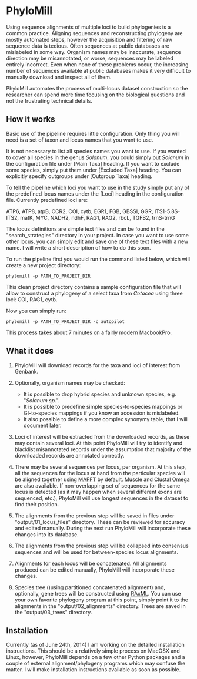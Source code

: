# PhyloMill

<!--Available on [GitHub](https://github.com/karolisr/krpy)-->

Using sequence alignments of multiple loci to build phylogenies is a common practice. Aligning sequences and reconstructing phylogeny are mostly automated steps, however the acquisition and filtering of raw sequence data is tedious. Often sequences at public databases are mislabeled in some way. Organism names may be inaccurate, sequence direction may be misannotated, or worse, sequences may be labeled entirely incorrect. Even when none of these problems occur, the increasing number of sequences available at public databases makes it very difficult to manually download and inspect all of them.

PhyloMill automates the process of multi-locus dataset construction so the researcher can spend more time focusing on the biological questions and not the frustrating technical details.

## How it works

Basic use of the pipeline requires little configuration. Only thing you will need is a set of taxon and locus names that you want to use.

It is not necessary to list all species names you want to use. If you  wanted to cover all species in the genus *Solanum*, you could simply put *Solanum* in the configuration file under [Main Taxa] heading. If you want to exclude some species, simply put them under [Excluded Taxa] heading. You can explicitly specify outgroups under [Outgroup Taxa] heading.

To tell the pipeline which loci you want to use in the study simply put any of the predefined locus names under the [Loci] heading in the configuration file. Currently predefined loci are:

ATP6, ATP8, atpB, CCR2, COI, cytb, EGR1, FGB, GBSSI, GGR, ITS1-5.8S-ITS2, matK, MYC, NADH2, ndhF, RAG1, RAG2, rbcL, TGFB2, trnS-trnG

The locus definitions are simple text files and can be found in the "search_strategies" directory in your project. In case you want to use some other locus, you can simply edit and save one of these text files with a new name. I will write a short description of how to do this soon.

To run the pipeline first you would run the command listed below, which will create a new project directory:

    phylomill -p PATH_TO_PROJECT_DIR
    
This clean project directory contains a sample configuration file that will allow to construct a phylogeny of a select taxa from *Cetacea* using three loci: COI, RAG1, cytb.

Now you can simply run:

    phylomill -p PATH_TO_PROJECT_DIR -c autopilot
    
This process takes about 7 minutes on a fairly modern MacbookPro.

## What it does

1. PhyloMill will download records for the taxa and loci of interest from Genbank.

2. Optionally, organism names may be checked:

    * It is possible to drop hybrid species and unknown species, e.g. "*Solanum sp.*".
    * It is possible to predefine simple species-to-species mappings or GI-to-species mappings if you know an accession is mislabeled.
    * It also possible to define a more complex synonymy table, that I will document later.

3. Loci of interest will be extracted from the downloaded records, as these may contain several loci. At this point PhyloMill will try to identify and blacklist misannotated records under the assumption that majority of the downloaded records are annotated correctly.

4. There may be several sequences per locus, per organism. At this step, all the sequences for the locus at hand from the particular species will be aligned together using [MAFFT](http://mafft.cbrc.jp/alignment/software) by default. [Muscle](http://www.drive5.com/muscle) and [Clustal Omega](http://www.clustal.org/omega) are also available. If non-overlapping set of sequences for the same locus is detected (as it may happen when several different exons are sequenced, etc.), PhyloMill will use longest sequences in the dataset to find their position.

5. The alignments from the previous step will be saved in files under "output/01_locus_files" directory. These can be reviewed for accuracy and edited manually. During the next run PhyloMill will incorporate these changes into its database.

6. The alignments from the previous step will be collapsed into consensus sequences and will be used for between-species locus alignments.

7. Alignments for each locus will be concatenated. All alignments produced can be edited manually, PhyloMill will incorporate these changes.

8. Species tree ()using partitioned concatenated alignment) and, optionally, gene trees will be constructed using [RAxML](http://sco.h-its.org/exelixis/web/software/raxml/index.html). You can use your own favorite phylogeny program at this point, simply point it to the alignments in the "output/02_alignments" directory. Trees are saved in the "output/03_trees" directory.

## Installation

Currently (as of June 24th, 2014) I am working on the detailed installation instructions. This should be a relatively simple process on MacOSX and Linux, however, PhyloMill depends on a few other Python packages and a couple of external alignment/phylogeny programs which may confuse the matter. I will make installation instructions available as soon as possible.